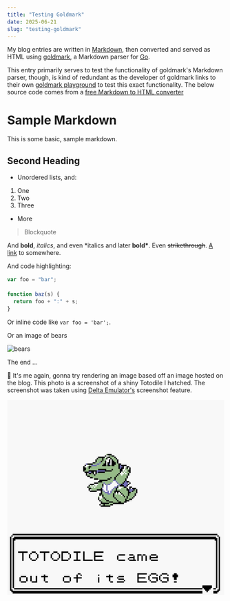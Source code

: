 ```yaml
---
title: "Testing Goldmark"
date: 2025-06-21
slug: "testing-goldmark"
---
```


My blog entries are written in
[Markdown](https://en.wikipedia.org/wiki/Markdown), then converted and served as
HTML using [goldmark](https://github.com/yuin/goldmark), a Markdown parser for
[Go](https://go.dev).

This entry primarily serves to test the functionality of goldmark's Markdown
parser, though, is kind of redundant as the developer of goldmark links to their
own [goldmark playground](https://yuin.github.io/goldmark/playground/) to test
this exact functionality. The below source code comes from a [free Markdown to
HTML converter](https://markdowntohtml.com)

# Sample Markdown

This is some basic, sample markdown.

## Second Heading

- Unordered lists, and:

1. One
1. Two
1. Three

- More

> Blockquote

And **bold**, _italics_, and even \*italics and later **bold\***. Even ~~strikethrough~~. [A link](https://markdowntohtml.com) to somewhere.

And code highlighting:

```js
var foo = "bar";

function baz(s) {
  return foo + ":" + s;
}
```

Or inline code like `var foo = 'bar';`.

Or an image of bears

![bears](http://placebear.com/200/200)

The end ...

👋 It's me again, gonna try rendering an image based off an image hosted on the
blog. This photo is a screenshot of a shiny Totodile I hatched. The screenshot
was taken using [Delta Emulator's](https://faq.deltaemulator.com/) screenshot
feature.

![Shiny Totodile](/static/images/shiny-totodile.jpeg)

